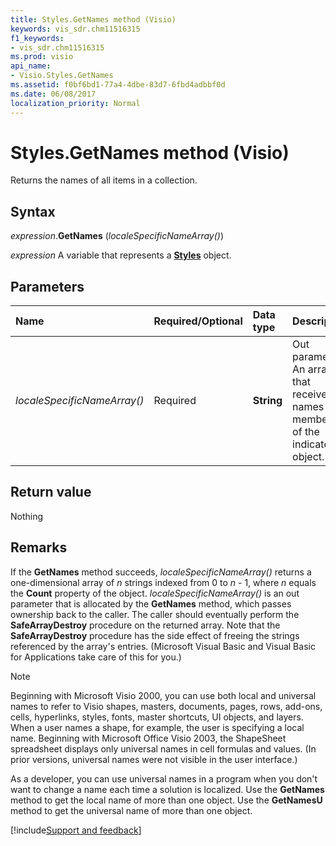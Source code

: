 ```yaml
---
title: Styles.GetNames method (Visio)
keywords: vis_sdr.chm11516315
f1_keywords:
- vis_sdr.chm11516315
ms.prod: visio
api_name:
- Visio.Styles.GetNames
ms.assetid: f0bf6bd1-77a4-4dbe-83d7-6fbd4adbbf0d
ms.date: 06/08/2017
localization_priority: Normal
---
```



# Styles.GetNames method (Visio)

Returns the names of all items in a collection.


## Syntax

_expression_.**GetNames** (_localeSpecificNameArray()_)

_expression_ A variable that represents a **[Styles](Visio.Styles.md)** object.


## Parameters



|Name|Required/Optional|Data type|Description|
|:-----|:-----|:-----|:-----|
| _localeSpecificNameArray()_|Required| **String**|Out parameter. An array that receives names of members of the indicated object.|

## Return value

Nothing


## Remarks

If the  **GetNames** method succeeds, _localeSpecificNameArray()_ returns a one-dimensional array of _n_ strings indexed from 0 to _n_ - 1, where _n_ equals the **Count** property of the object. _localeSpecificNameArray()_ is an out parameter that is allocated by the **GetNames** method, which passes ownership back to the caller. The caller should eventually perform the **SafeArrayDestroy** procedure on the returned array. Note that the **SafeArrayDestroy** procedure has the side effect of freeing the strings referenced by the array's entries. (Microsoft Visual Basic and Visual Basic for Applications take care of this for you.)


> [!NOTE] 
> Beginning with Microsoft Visio 2000, you can use both local and universal names to refer to Visio shapes, masters, documents, pages, rows, add-ons, cells, hyperlinks, styles, fonts, master shortcuts, UI objects, and layers. When a user names a shape, for example, the user is specifying a local name. Beginning with Microsoft Office Visio 2003, the ShapeSheet spreadsheet displays only universal names in cell formulas and values. (In prior versions, universal names were not visible in the user interface.) 

As a developer, you can use universal names in a program when you don't want to change a name each time a solution is localized. Use the  **GetNames** method to get the local name of more than one object. Use the **GetNamesU** method to get the universal name of more than one object.

[!include[Support and feedback](~/includes/feedback-boilerplate.md)]